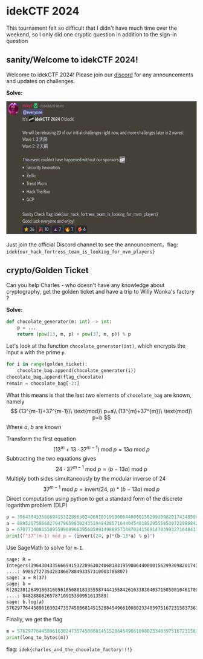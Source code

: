 # idekCTF 2024

This tournament felt so difficult that I didn't have much time over the weekend, so I only did one cryptic question in addition to the sign-in question



## sanity/Welcome to idekCTF 2024!

Welcome to idekCTF 2024! Please join our [discord](https://discord.gg/c7w4gKMnAX) for any announcements and updates on challenges.

**Solve:** 

<div align="center">
    <img src=".\pic\01.png" alt="" height="350">
</div>

Just join the official Discord channel to see the announcement，flag: `idek{our_hack_fortress_team_is_looking_for_mvm_players}` 

## crypto/Golden Ticket

Can you help Charles - who doesn't have any knowledge about cryptography, get the golden ticket and have a trip to Willy Wonka's factory ?

**Solve:** 

```python
def chocolate_generator(m: int) -> int:
    p = ...
    return (pow(13, m, p) + pow(37, m, p)) % p
```

Let's look at the function `chocolate_generator(int)`, which encrypts the input `m` with the prime `p`.

```python
for i in range(golden_ticket):
    chocolate_bag.append(chocolate_generator(i))
chocolate_bag.append(flag_chocolate)
remain = chocolate_bag[-2:]
```

What this means is that the last two elements of `chocolate_bag` are known, namely
$$
(13^{m-1}+37^{m-1})\ \text{mod}\ p=a\\
(13^{m}+37^{m})\ \text{mod}\ p=b
$$
Where $a$, $b$ are known

Transform the first equation
$$
(13^m+13\cdot 37^{m-1})\ \text{mod}\ p=13a\ \text{mod}\ p
$$
Subtracting the two equations gives
$$
24\cdot 37^{m-1}\ \text{mod}\ p=(b-13a)\ \text{mod}\ p
$$
Multiply both sides simultaneously by the modular inverse of 24
$$
37^{m-1}\ \text{mod}\ p=\text{invert(24, p)}*(b-13a)\ \text{mod}\ p
$$
Direct computation using python to get a standard form of the discrete logarithm problem (DLP)

```python
p = 396430433566694153228963024068183195900644000015629930982017434859080008533624204265038366113052353086248115602503012179807206251960510130759852727353283868788493357310003786807
a = 88952575866827947965983024351948428571644045481852955585307229868427303211803239917835211249629755846575548754617810635567272526061976590304647326424871380247801316189016325247
b = 67077340815509559968966395605991498895734870241569147039932716484176494534953008553337442440573747593113271897771706973941604973691227887232994456813209749283078720189994152242
print(f"37^(m-1) mod p = {invert(24, p)*(b-13*a) % p}")
```

Use SageMath to solve for `m-1`. 

```
sage: R = Integers(3964304335666941532289630240681831959006440000156299309820174348590800085336242042650383661130523530862481156025030121798072062519605101307
....: 59852727353283868788493357310003786807)
sage: a = R(37)
sage: b = R(20238126491863160561856801833555874441558426163383040371505001046170090336607808139987729949546550907838970300522022297536146482976221600727793208
....: 8482880826578710915390951613589)
sage: b.log(a)
57629776445896163024735745086814515288454966100802334039751672315837361336412607584713634047210889596
```

Finally, we get the flag

```python
m = 57629776445896163024735745086814515288454966100802334039751672315837361336412607584713634047210889596 + 1
print(long_to_bytes(m))
```

flag: `idek{charles_and_the_chocolate_factory!!!}`

